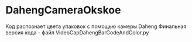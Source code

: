 # DahengCameraOkskoe
Код распознает цвета упаковок с помощью камеры Daheng
Финальная версия кода - файл VideoCapDahengBarCodeAndColor.py
